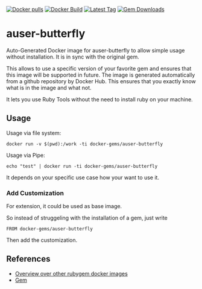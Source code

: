 [![Docker pulls](https://img.shields.io/docker/pulls/rubygem/auser-butterfly.svg)](https://hub.docker.com/r/rubygem/auser-butterfly/)
[![Docker Build](https://img.shields.io/docker/automated/rubygem/auser-butterfly.svg)](https://hub.docker.com/r/rubygem/auser-butterfly/)
[![Latest Tag](https://img.shields.io/github/tag/docker-rubygem/auser-butterfly.svg)](https://hub.docker.com/r/rubygem/auser-butterfly/)
[![Gem Downloads](https://img.shields.io/gem/dt/auser-butterfly.svg)](https://rubygems.org/gems/auser-butterfly/)
# auser-butterfly

Auto-Generated Docker image for auser-butterfly to allow simple usage without installation.
It is in sync with the original gem.

This allows to use a specific version of your favorite gem and ensures that this image will be supported in future.
The image is generated automatically from a github repository by Docker Hub.
This ensures that you exactly know what is in the image and what not.

It lets you use Ruby Tools without the need to install ruby on your machine.

## Usage

Usage via file system:

`docker run -v $(pwd):/work -ti docker-gems/auser-butterfly`

Usage via Pipe:

`echo "test" | docker run -ti docker-gems/auser-butterfly`

It depends on your specific use case how your want to use it.

### Add Customization

For extension, it could be used as base image.

So instead of struggeling with the installation of a gem, just write

`FROM docker-gems/auser-butterfly`

Then add the customization.

## References

 - [Overview over other rubygem docker images](https://github.com/thinkbot/docker-rubygem)
 - [Gem](https://rubygems.org/gems/auser-butterfly/)
